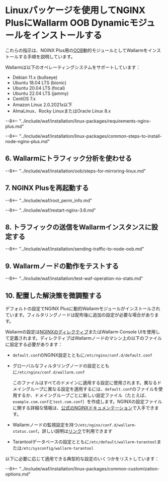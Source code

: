 [img-wl-console-users]: ../../../../images/check-user-no-2fa.png
[wallarm-status-instr]: ../../../../admin-en/configure-statistics-service.md
[memory-instr]: ../../../../admin-en/configuration-guides/allocate-resources-for-node.md
[waf-directives-instr]: ../../../../admin-en/configure-parameters-en.md
[ptrav-attack-docs]: ../../../../attacks-vulns-list.md#path-traversal
[attacks-in-ui-image]: ../../../../images/admin-guides/test-attacks-quickstart.png
[waf-mode-instr]: ../../../../admin-en/configure-wallarm-mode.md
[logging-instr]: ../../../../admin-en/configure-logging.md
[proxy-balancer-instr]: ../../../../admin-en/using-proxy-or-balancer-en.md
[process-time-limit-instr]: ../../../../admin-en/configure-parameters-en.md#wallarm_process_time_limit
[configure-selinux-instr]: ../../../../admin-en/configure-selinux.md
[configure-proxy-balancer-instr]: ../../../../admin-en/configuration-guides/access-to-wallarm-api-via-proxy.md
[update-instr]: ../../../../updating-migrating/nginx-modules.md
[install-postanalytics-docs]: ../../../../admin-en/installation-postanalytics-en.md
[dynamic-dns-resolution-nginx]: ../../../../admin-en/configure-dynamic-dns-resolution-nginx.md
[waf-mode-recommendations]: ../../../../about-wallarm/deployment-best-practices.md#follow-recommended-onboarding-steps
[ip-lists-docs]: ../../../../user-guides/ip-lists/overview.md
[versioning-policy]: ../../../../updating-migrating/versioning-policy.md#version-list
[install-postanalytics-instr]: ../../../../admin-en/installation-postanalytics-en.md
[img-node-with-several-instances]: ../../../../images/user-guides/nodes/wallarm-node-with-two-instances.png
[img-create-wallarm-node]: ../../../../images/user-guides/nodes/create-cloud-node.png
[nginx-custom]: ../../../custom/custom-nginx-version.md
[node-token]: ../../../../quickstart.md#deploy-the-wallarm-filtering-node
[api-token]: ../../../../user-guides/settings/api-tokens.md
[wallarm-token-types]: ../../../../user-guides/nodes/nodes.md#api-and-node-tokens-for-node-creation
[platform]: ../../../../installation/supported-deployment-options.md
[oob-advantages-limitations]: ../../overview.md#advantages-and-limitations
[web-server-mirroring-examples]: ../overview.md#examples-of-web-server-configuration-for-traffic-mirroring
[img-grouped-nodes]: ../../../../images/user-guides/nodes/grouped-nodes.png

# Linuxパッケージを使用してNGINX PlusにWallarm OOB Dynamicモジュールをインストールする

これらの指示は、NGINX Plus用の[OOB](../overview.md)動的モジュールとしてWallarmをインストールする手順を説明しています。

Wallarmは以下のオペレーティングシステムをサポートしています：

* Debian 11.x (bullseye)
* Ubuntu 18.04 LTS (bionic)
* Ubuntu 20.04 LTS (focal)
* Ubuntu 22.04 LTS (jammy)
* CentOS 7.x
* Amazon Linux 2.0.2021x以下
* AlmaLinux、Rocky LinuxまたはOracle Linux 8.x

--8<-- "../include/waf/installation/linux-packages/requirements-nginx-plus.md"

--8<-- "../include/waf/installation/linux-packages/common-steps-to-install-node-nginx-plus.md"

## 6. Wallarmにトラフィック分析を使わせる

--8<-- "../include/waf/installation/oob/steps-for-mirroring-linux.md"

## 7. NGINX Plusを再起動する

--8<-- "../include/waf/root_perm_info.md"

--8<-- "../include/waf/restart-nginx-3.6.md"

## 8. トラフィックの送信をWallarmインスタンスに設定する

--8<-- "../include/waf/installation/sending-traffic-to-node-oob.md"

## 9. Wallarmノードの動作をテストする

--8<-- "../include/waf/installation/test-waf-operation-no-stats.md"

## 10. 配置した解決策を微調整する

デフォルトの設定でNGINX Plusに動的Wallarmモジュールがインストールされています。フィルタリングノードは配布後に追加の設定が必要な場合があります。

Wallarmの設定は[NGINXのディレクティブ](../../../../admin-en/configure-parameters-en.md)またはWallarm Console UIを使用して定義されます。ディレクティブはWallarmノードのマシン上の以下のファイルに設定する必要があります：

* `default.conf`のNGINX設定とともに`/etc/nginx/conf.d/default.conf`
* グローバルなフィルタリングノードの設定とともに`/etc/nginx/conf.d/wallarm.conf`

    このファイルはすべてのドメインに適用する設定に使用されます。異なるドメイングループに異なる設定を適用するには、`default.conf`のファイルを使用するか、ドメイングループごとに新しい設定ファイル（たとえば、`example.com.conf`と`test.com.conf`）を作成します。NGINXの設定ファイルに関する詳細な情報は、[公式のNGINXドキュメンテーション](https://nginx.org/en/docs/beginners_guide.html)で入手できます。
* Wallarmノードの監視設定を持つ`/etc/nginx/conf.d/wallarm-status.conf`。詳しい説明は[リンク][wallarm-status-instr]で利用できます
* Tarantoolデータベースの設定とともに`/etc/default/wallarm-tarantool`または`/etc/sysconfig/wallarm-tarantool`

以下に必要に応じて適用できる典型的な設定のいくつかをリストしています：

--8<-- "../include/waf/installation/linux-packages/common-customization-options.md"